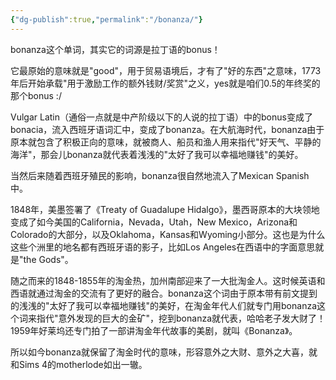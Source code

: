 ```yaml
---
{"dg-publish":true,"permalink":"/bonanza/"}
---
```



bonanza这个单词，其实它的词源是拉丁语的bonus！

它最原始的意味就是"good"，用于贸易语境后，才有了"好的东西"之意味，1773年后开始承载"用于激励工作的额外钱财/奖赏"之义，yes就是咱们0.5的年终奖的那个bonus :/

Vulgar Latin（通俗一点就是中产阶级以下的人说的拉丁语）中的bonus变成了bonacia，流入西班牙语词汇中，变成了bonanza。在大航海时代，bonanza由于原本就包含了积极正向的意味，就被商人、船员和渔人用来指代"好天气、平静的海洋"，那会儿bonanza就代表着浅浅的"太好了我可以幸福地赚钱"的美好。

当然后来随着西班牙殖民的影响，bonanza很自然地流入了Mexican Spanish中。

1848年，美墨签署了《Treaty of Guadalupe Hidalgo》，墨西哥原本的大块领地变成了如今美国的California，Nevada，Utah，New Mexico，Arizona和Colorado的大部分，以及Oklahoma，Kansas和Wyoming小部分。这也是为什么这些个洲里的地名都有西班牙语的影子，比如Los Angeles在西语中的字面意思就是"the Gods"。

随之而来的1848-1855年的淘金热，加州南部迎来了一大批淘金人。这时候英语和西语就通过淘金的交流有了更好的融合。bonanza这个词由于原本带有前文提到的浅浅的"太好了我可以幸福地赚钱"的美好，在淘金年代人们就专门用bonanza这个词来指代"意外发现的巨大的金矿"，挖到bonanza就代表，哈哈老子发大财了！1959年好莱坞还专门拍了一部讲淘金年代故事的美剧，就叫《Bonanza》。

所以如今bonanza就保留了淘金时代的意味，形容意外之大财、意外之大喜，就和Sims 4的motherlode如出一辙。
